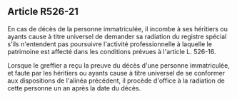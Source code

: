 Article R526-21
----
En cas de décès de la personne immatriculée, il incombe à ses héritiers ou
ayants cause à titre universel de demander sa radiation du registre spécial
s'ils n'entendent pas poursuivre l'activité professionnelle à laquelle le
patrimoine est affecté dans les conditions prévues à l'article L. 526-16.

Lorsque le greffier a reçu la preuve du décès d'une personne immatriculée, et
faute par les héritiers ou ayants cause à titre universel de se conformer aux
dispositions de l'alinéa précédent, il procède d'office à la radiation de cette
personne un an après la date du décès.
